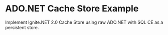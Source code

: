 # ADO.NET Cache Store Example

Implement Ignite.NET 2.0 Cache Store using raw ADO.NET with SQL CE as a persistent store.
